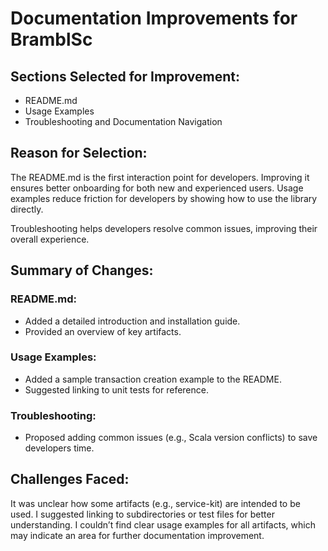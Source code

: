 # Documentation Improvements for BramblSc

## Sections Selected for Improvement:
- README.md
- Usage Examples
- Troubleshooting and Documentation Navigation


## Reason for Selection:
The README.md is the first interaction point for developers. Improving it ensures better onboarding for both new and experienced users.
Usage examples reduce friction for developers by showing how to use the library directly.

Troubleshooting helps developers resolve common issues, improving their overall experience.

## Summary of Changes:
### README.md:
- Added a detailed introduction and installation guide.
- Provided an overview of key artifacts.

### Usage Examples:
- Added a sample transaction creation example to the README.
- Suggested linking to unit tests for reference.

### Troubleshooting:
- Proposed adding common issues (e.g., Scala version conflicts) to save developers time.

## Challenges Faced:
It was unclear how some artifacts (e.g., service-kit) are intended to be used. I suggested linking to subdirectories or test files for better understanding.
I couldn’t find clear usage examples for all artifacts, which may indicate an area for further documentation improvement.
